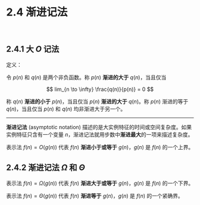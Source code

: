# 2.4 渐进记法

<br>

## 2.4.1 大 $O$ 记法

定义：

令 $p(n)$ 和 $q(n)$ 是两个非负函数。称 $p(n)$ **渐进的大于** $q(n)$，当且仅当

$$ lim_{n \to \infty} \frac{q(n)}{p(n)} = 0 $$

称 $q(n)$ **渐进的小于** $p(n)$，当且仅当 $p(n)$ **渐进的大于** $q(n)$。称 $p(n)$ 渐进的等于 $q(n)$，当且仅当 $p(n)$ 和 $q(n)$ 均非渐进大于另一个。

---

**渐进记法** (asymptotic notation) 描述的是大实例特征的时间或空间复杂度。如果实例特征只含有一个变量 $n$，渐进记法就用步数中**渐进最大**的一项来描述复杂度。

表示法 $f(n) = O(g(n))$ 代表 $f(n)$ **渐进小于或等于** $g(n)$，$g(n)$ 是 $f(n)$ 的一个上界。

## 2.4.2 渐进记法 $\Omega$ 和 $\Theta$

表示法 $f(n) = \Omega(g(n))$ 代表 $f(n)$ **渐进大于或等于** $g(n)$，$g(n)$ 是 $f(n)$ 的一个下界。

表示法 $f(n) = \Theta(g(n))$ 代表 $f(n)$ **渐进等于** $g(n)$，$g(n)$ 是 $f(n)$ 的一个紧确界。
